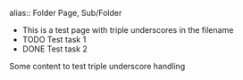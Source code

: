 alias:: Folder Page, Sub/Folder

- This is a test page with triple underscores in the filename
- TODO Test task 1
- DONE Test task 2

Some content to test triple underscore handling 